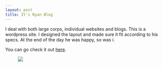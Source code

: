 ```yaml
---
layout: post
title: It's Ryan Blog
---
```

<!-- wp:paragraph -->
<p>I deal with both large corps, individual websites and blogs. This is a wordpress site. I designed the layout and made sure it fit according to his specs. At the end of the day he was happy, so was i.</p>
<p>You can go check it out <a href="itisryan.wordpress.com">here</a>.</p>
<!-- /wp:paragraph -->

<!-- wp:image {"align":"full","id":1959} -->
<figure class="wp-block-image alignfull"><img src="https://ajulusthoughts.files.wordpress.com/2019/07/annotation-2019-07-07-122058.png" class="wp-image-1959" /></figure>
<!-- /wp:image -->
